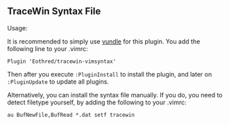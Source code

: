 TraceWin Syntax File
--------------------

Usage:

It is recommended to simply use [vundle](https://github.com/gmarik/Vundle.vim) for this plugin. You add the following line to your .vimrc:
```
Plugin 'Eothred/tracewin-vimsyntax'
```
Then after you execute `:PluginInstall` to install the plugin, and later on `:PluginUpdate` to update all plugins.

Alternatively, you can install the syntax file manually. If you do, you need to detect
filetype yourself, by adding the following to your .vimrc:
```
au BufNewFile,BufRead *.dat setf tracewin
```

